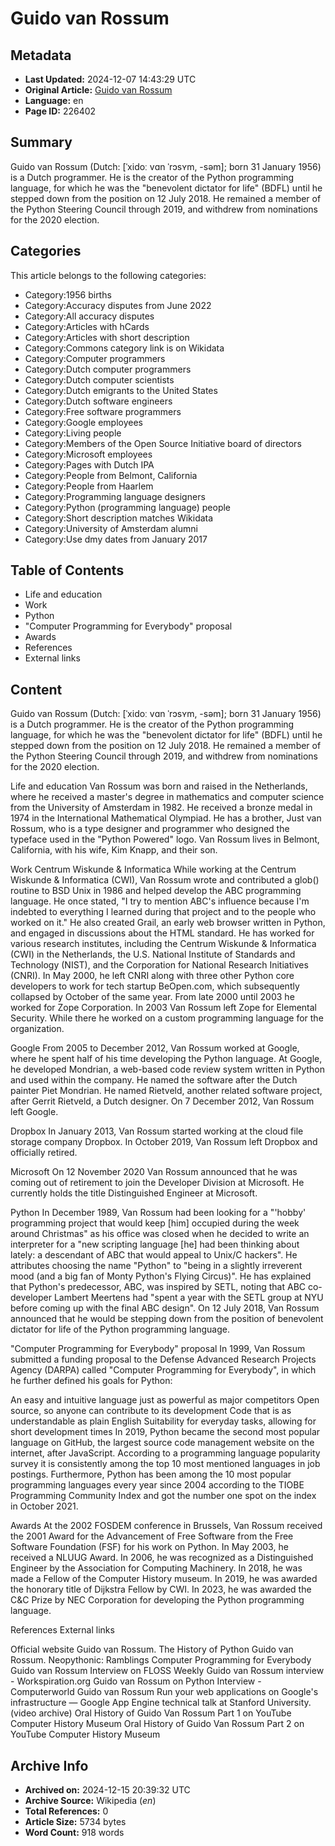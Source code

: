 # Guido van Rossum

## Metadata
- **Last Updated:** 2024-12-07 14:43:29 UTC
- **Original Article:** [Guido van Rossum](https://en.wikipedia.org/wiki/Guido_van_Rossum)
- **Language:** en
- **Page ID:** 226402

## Summary
Guido van Rossum (Dutch: [ˈxidoː vɑn ˈrɔsʏm, -səm]; born 31 January 1956) is a Dutch programmer. He is the creator of the Python programming language, for which he was the "benevolent dictator for life" (BDFL) until he stepped down from the position on 12 July 2018. He remained a member of the Python Steering Council through 2019, and withdrew from nominations for the 2020 election.

## Categories
This article belongs to the following categories:

- Category:1956 births
- Category:Accuracy disputes from June 2022
- Category:All accuracy disputes
- Category:Articles with hCards
- Category:Articles with short description
- Category:Commons category link is on Wikidata
- Category:Computer programmers
- Category:Dutch computer programmers
- Category:Dutch computer scientists
- Category:Dutch emigrants to the United States
- Category:Dutch software engineers
- Category:Free software programmers
- Category:Google employees
- Category:Living people
- Category:Members of the Open Source Initiative board of directors
- Category:Microsoft employees
- Category:Pages with Dutch IPA
- Category:People from Belmont, California
- Category:People from Haarlem
- Category:Programming language designers
- Category:Python (programming language) people
- Category:Short description matches Wikidata
- Category:University of Amsterdam alumni
- Category:Use dmy dates from January 2017

## Table of Contents

- Life and education
- Work
- Python
- "Computer Programming for Everybody" proposal
- Awards
- References
- External links

## Content

Guido van Rossum (Dutch: [ˈxidoː vɑn ˈrɔsʏm, -səm]; born 31 January 1956) is a Dutch programmer. He is the creator of the Python programming language, for which he was the "benevolent dictator for life" (BDFL) until he stepped down from the position on 12 July 2018. He remained a member of the Python Steering Council through 2019, and withdrew from nominations for the 2020 election.

Life and education
Van Rossum was born and raised in the Netherlands, where he received a master's degree in mathematics and computer science from the University of Amsterdam in 1982. He received a bronze medal in 1974 in the International Mathematical Olympiad. He has a brother, Just van Rossum, who is a type designer and programmer who designed the typeface used in the "Python Powered" logo.
Van Rossum lives in Belmont, California, with his wife, Kim Knapp, and their son.

Work
Centrum Wiskunde & Informatica
While working at the Centrum Wiskunde & Informatica (CWI), Van Rossum wrote and contributed a glob() routine to BSD Unix in 1986 and helped develop the ABC programming language. He once stated, "I try to mention ABC's influence because I'm indebted to everything I learned during that project and to the people who worked on it." He also created Grail, an early web browser written in Python, and engaged in discussions about the HTML standard.
He has worked for various research institutes, including the Centrum Wiskunde & Informatica (CWI) in the Netherlands, the U.S. National Institute of Standards and Technology (NIST), and the Corporation for National Research Initiatives (CNRI). In May 2000, he left CNRI along with three other Python core developers to work for tech startup BeOpen.com, which subsequently collapsed by October of the same year. From late 2000 until 2003 he worked for Zope Corporation. In 2003 Van Rossum left Zope for Elemental Security. While there he worked on a custom programming language for the organization.

Google
From 2005 to December 2012, Van Rossum worked at Google, where he spent half of his time developing the Python language. 
At Google, he developed Mondrian, a web-based code review system written in Python and used within the company. He named the software after the Dutch painter Piet Mondrian. He named Rietveld, another related software project, after Gerrit Rietveld, a Dutch designer. On 7 December 2012, Van Rossum left Google.

Dropbox
In January 2013, Van Rossum started working at the cloud file storage company Dropbox.
In October 2019, Van Rossum left Dropbox and officially retired.

Microsoft
On 12 November 2020 Van Rossum announced that he was coming out of retirement to join the Developer Division at Microsoft. He currently holds the title Distinguished Engineer at Microsoft.

Python
In December 1989, Van Rossum had been looking for a "'hobby' programming project that would keep [him] occupied during the week around Christmas" as his office was closed when he decided to write an interpreter for a "new scripting language [he] had been thinking about lately: a descendant of ABC that would appeal to Unix/C hackers". He attributes choosing the name "Python" to "being in a slightly irreverent mood (and a big fan of Monty Python's Flying Circus)".
He has explained that Python's predecessor, ABC, was inspired by SETL, noting that ABC co-developer Lambert Meertens had "spent a year with the SETL group at NYU before coming up with the final ABC design".
On 12 July 2018, Van Rossum announced that he would be stepping down from the position of benevolent dictator for life of the Python programming language.

"Computer Programming for Everybody" proposal
In 1999, Van Rossum submitted a funding proposal to the Defense Advanced Research Projects Agency (DARPA) called "Computer Programming for Everybody", in which he further defined his goals for Python:

An easy and intuitive language just as powerful as major competitors
Open source, so anyone can contribute to its development
Code that is as understandable as plain English
Suitability for everyday tasks, allowing for short development times
In 2019, Python became the second most popular language on GitHub, the largest source code management website on the internet, after JavaScript. According to a programming language popularity survey it is consistently among the top 10 most mentioned languages in job postings. Furthermore, Python has been among the 10 most popular programming languages every year since 2004 according to the TIOBE Programming Community Index and got the number one spot on the index in October 2021.

Awards
At the 2002 FOSDEM conference in Brussels, Van Rossum received the 2001 Award for the Advancement of Free Software from the Free Software Foundation (FSF) for his work on Python.
In May 2003, he received a NLUUG Award.
In 2006, he was recognized as a Distinguished Engineer by the Association for Computing Machinery.
In 2018, he was made a Fellow of the Computer History museum.
In 2019, he was awarded the honorary title of Dijkstra Fellow by CWI.
In 2023, he was awarded the C&C Prize by NEC Corporation for developing the Python programming language.

References
External links

Official website 
Guido van Rossum. The History of Python
Guido van Rossum. Neopythonic: Ramblings
Computer Programming for Everybody
Guido van Rossum Interview on FLOSS Weekly
Guido van Rossum interview - Workspiration.org
Guido van Rossum on Python Interview - Computerworld
Guido van Rossum Run your web applications on Google's infrastructure — Google App Engine technical talk at Stanford University. (video archive)
Oral History of Guido Van Rossum Part 1 on YouTube Computer History Museum
Oral History of Guido Van Rossum Part 2 on YouTube Computer History Museum

## Archive Info
- **Archived on:** 2024-12-15 20:39:32 UTC
- **Archive Source:** Wikipedia (_en_)
- **Total References:** 0
- **Article Size:** 5734 bytes
- **Word Count:** 918 words
